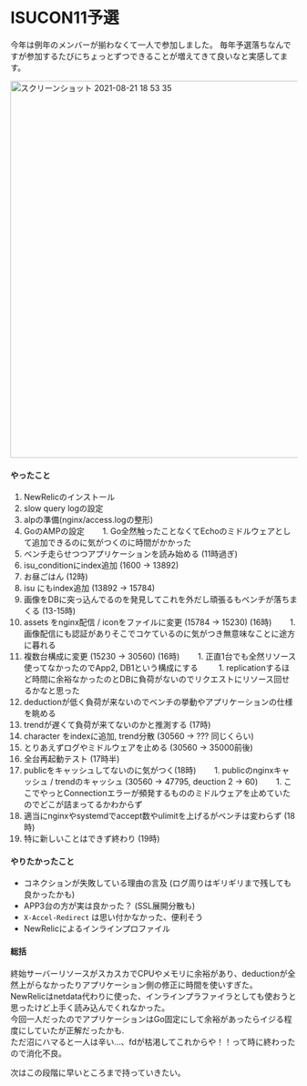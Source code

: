 # ISUCON11予選
今年は例年のメンバーが揃わなくて一人で参加しました。
毎年予選落ちなんですが参加するたびにちょっとずつできることが増えてきて良いなと実感してます。

<img width="662" alt="スクリーンショット 2021-08-21 18 53 35" src="https://user-images.githubusercontent.com/1712116/130327215-57d76647-51a5-46a1-ae07-085732717c8f.png">

#### やったこと
1. NewRelicのインストール
1. slow query logの設定
1. alpの準備(nginx/access.logの整形)
1. GoのAMPの設定
  　　1. Go全然触ったことなくてEchoのミドルウェアとして追加できるのに気がつくのに時間がかかった
1. ベンチ走らせつつアプリケーションを読み始める (11時過ぎ)
1. isu_conditionにindex追加 (1600 -> 13892)
1. お昼ごはん (12時)
1. isu にもindex追加 (13892 -> 15784)
1. 画像をDBに突っ込んでるのを発見してこれを外だし頑張るもベンチが落ちまくる (13-15時)
1. assets をnginx配信 / iconをファイルに変更 (15784 -> 15230) (16時)
  　　1. 画像配信にも認証がありそこでコケているのに気がつき無意味なことに途方に暮れる
1. 複数台構成に変更 (15230 -> 30560) (16時)
  　　1. 正直1台でも全然リソース使ってなかったのでApp2, DB1という構成にする
 　　 1. replicationするほど時間に余裕なかったのとDBに負荷がないのでリクエストにリソース回せるかなと思った
1. deductionが低く負荷が来ないのでベンチの挙動やアプリケーションの仕様を眺める
1. trendが遅くて負荷が来てないのかと推測する (17時)
1. character をindexに追加, trend分散 (30560 -> ??? 同じくらい)
1. とりあえずログやミドルウェアを止める (30560 -> 35000前後)
1. 全台再起動テスト (17時半)
1. publicをキャッシュしてないのに気がつく(18時)
  　　1. publicのnginxキャッシュ / trendのキャッシュ (30560 -> 47795, deuction 2 -> 60)
  　　1. ここでやっとConnectionエラーが頻発するもののミドルウェアを止めていたのでどこが詰まってるかわからず
1. 適当にnginxやsystemdでaccept数やulimitを上げるがベンチは変わらず (18時)
1. 特に新しいことはできず終わり (19時)

#### やりたかったこと
- コネクションが失敗している理由の言及 (ログ周りはギリギリまで残しても良かったかも)
- APP3台の方が実は良かった？ (SSL展開分散も)
- `X-Accel-Redirect` は思い付かなかった、便利そう
- NewRelicによるインラインプロファイル

#### 総括

終始サーバーリソースがスカスカでCPUやメモリに余裕があり、deductionが全然上がらなかったりアプリケーション側の修正に時間を使いすぎた。  
NewRelicはnetdata代わりに使った、インラインプラファイラとしても使おうと思ったけど上手く読み込んでくれなかった。  
今回一人だったのでアプリケーションはGo固定にして余裕があったらイジる程度にしていたが正解だったかも.  
ただ沼にハマると一人は辛い…、fdが枯渇してこれからや！！って時に終わったので消化不良。  

次はこの段階に早いところまで持っていきたい。
